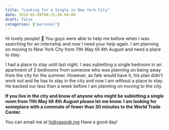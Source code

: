 ```yaml
---
title: "Looking for a Single in New York City"
date: 2019-05-09T00:21:58-04:00
draft: false
categories: ["personal"]
---
```


Hi lovely people! :wave: You guys were able to help me before when I was searching for an internship and now I need your help again. I am planning on moving to New York City from 11th May till 4th August and need a place to stay.

I had a place to stay until last night. I was subletting a single bedroom in an apartment of 2 bedrooms from someone who was planning on being away from the city for the summer. However, as fate would have it, his plan didn't work out and he has to stay in the city and now I am without a place to stay. He backed our less than a week before I am planning on moving to the city.

**If you live in the city and know of anyone who might be subletting a single room from 11th May till 4th August please let me know. I am looking for someplace with a commute of fewer than 30 minutes to the World Trade Center.**

You can email me at hi@yasoob.me Have a good day!
